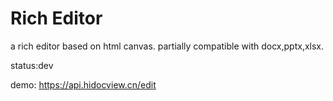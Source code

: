 # Rich Editor

a rich editor based on html canvas.
partially compatible with docx,pptx,xlsx.

status:dev

demo:
https://api.hidocview.cn/edit
